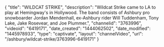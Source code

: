 {
    "title": "WILDCAT STRIKE",
    "description": "Wildcat Strike came to LA to play at Hemingway's in Hollywood. The band consists of Ashbury pro snowboarder Jordan Mendenhall, ex-Ashbury rider Will Tuddenham, Tony Lake, Jake Rosevear, and Joe Plummer.",
    "channelid": "3763996",
    "videoid": "6419171",
    "date_created": "1444062502",
    "date_modified": "1445978933",
    "type": "captivate",
    "layout": "channelVideo",
    "url": "\/ashbury\/wildcat-strike\/3763996-6419171"
}